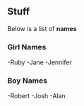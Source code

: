 ## Stuff

Below is a list of **names**
### Girl Names
-Ruby
-Jane
-Jennifer

### Boy Names
-Robert
-Josh
-Alan
